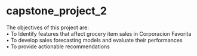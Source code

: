 # capstone_project_2

The objectives of this project are:  
•	To Identify features that affect grocery item sales in Corporacion Favorita  
•	To develop sales forecasting models and evaluate their performances  
•	To provide actionable recommendations
